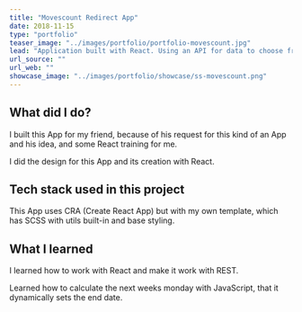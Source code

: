 ```yaml
---
title: "Movescount Redirect App"
date: 2018-11-15
type: "portfolio"
teaser_image: "../images/portfolio/portfolio-movescount.jpg"
lead: "Application built with React. Using an API for data to choose from a dropdown list."
url_source: ""
url_web: ""
showcase_image: "../images/portfolio/showcase/ss-movescount.png"
---
```


## What did I do?

I built this App for my friend, because of his request for this kind of an App and his idea, and some React training for me.

I did the design for this App and its creation with React.


## Tech stack used in this project

This App uses CRA (Create React App) but with my own template, which has SCSS with utils built-in and base styling.

## What I learned

I learned how to work with React and make it work with REST.

Learned how to calculate the next weeks monday with JavaScript, that it dynamically sets the end date.